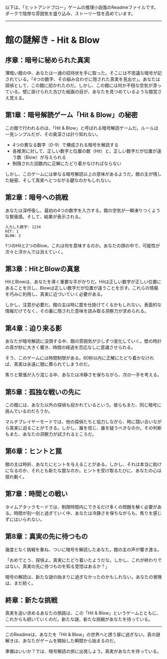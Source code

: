 以下は、「ヒットアンドブロー」ゲームの推理小説風のReadmeファイルです。ダークで陰惨な雰囲気を盛り込み、ストーリー性を高めています。

---

# 館の謎解き - Hit & Blow

## 序章：暗号に秘められた真実

薄暗い館の中、あなたは一通の招待状を手に取った。そこには不思議な暗号が記されている。「4つの数字、その組み合わせに隠された真実を見出せ」。あなたは探偵として、この館に招かれたのだ。しかし、この館には何か不穏な空気が漂っている。壁に掛けられた古びた絵画の目が、あなたを見つめているような錯覚さえ覚える。

## 第1章：暗号解読ゲーム「Hit & Blow」の秘密

この館で行われるのは、「Hit & Blow」と呼ばれる暗号解読ゲームだ。ルールは一見シンプルだが、その奥深さは計り知れない。

- 4つの異なる数字（0-9）で構成される暗号を解読する
- 各推測に対して、正しい数字と位置の数（Hit）と、正しい数字だが位置が違う数（Blow）が与えられる
- 制限された回数内に正解にたどり着かなければならない

しかし、このゲームには単なる暗号解読以上の意味があるようだ。館の主が残した秘密、そして真実へとつながる鍵なのかもしれない。

## 第2章：暗号への挑戦

あなたは深呼吸し、最初の4つの数字を入力する。館の空気が一瞬凍りつくような緊張感。そして、結果が表示される。

```
入力した数字: 1234
HIT: 1
BLOW: 2
```

1つのHitと2つのBlow。これは何を意味するのか。あなたの頭の中で、可能性が次々と浮かんでは消えていく。

## 第3章：HitとBlowの真意

HitとBlowは、あなたを導く重要な手がかりだ。Hitは正しい数字が正しい位置にあることを示し、Blowは正しい数字だが位置が違うことを示す。これらの情報を巧みに利用し、真実に近づいていく必要がある。

しかし、注意が必要だ。館の主は時に罠を仕掛けてくるかもしれない。表面的な情報だけでなく、その裏に隠された意味を読み取る洞察力が求められる。

## 第4章：迫り来る影

あなたが暗号解読に没頭する中、館の雰囲気が少しずつ変化していく。壁の時計の音が妙に大きく響き、時間の経過を否応なしに意識させられる。

そう、このゲームには時間制限がある。60秒以内に正解にたどり着かなければ、真実は永遠に闇に葬られてしまうのだ。

焦りと緊張が入り混じる中、あなたは冷静さを保ちながら、次の一手を考える。

## 第5章：孤独な戦いの先に

この館には、あなた以外の探偵も招かれているという。彼らもまた、同じ暗号に挑んでいるのだろうか。

マルチプレイヤーモードでは、他の探偵たちと協力しながら、時に競い合いながら真実に迫ることができる。しかし、誰を信じ、誰を疑うべきなのか。その判断もまた、あなたの洞察力が試されるところだ。

## 第6章：ヒントと罠

館の主は時折、あなたにヒントを与えることがある。しかし、それは本当に助けになるのか、それとも新たな罠なのか。ヒントを受け取るたびに、あなたの心は揺れ動く。

## 第7章：時間との戦い

タイムアタックモードでは、制限時間内にできるだけ多くの問題を解く必要がある。時間が刻一刻と過ぎていく中、あなたは冷静さを保ちながらも、焦りを感じずにはいられない。

## 第8章：真実の先に待つもの

幾度となく挑戦を重ね、ついに暗号を解読したあなた。館の主の声が響き渡る。

「おめでとう、探偵よ。真実にたどり着いたようだな。しかし、これが終わりではない。真実の先に待つものを知る覚悟はあるか？」

暗号の解読は、新たな謎の始まりに過ぎなかったのかもしれない。あなたの冒険は、まだ続く。

## 終章：新たな挑戦

真実を追い求めるあなたの旅路は、この「Hit & Blow」というゲームとともに、これからも続いていくのだ。新たな謎、新たな挑戦があなたを待っている。

---

このReadmeは、あなたを「Hit & Blow」の世界へと誘う扉に過ぎない。真の謎解きは、あなたがゲームを開始した瞬間から始まるのだ。

準備はいいか？では、暗号解読の旅に出発しよう。真実があなたを待っている。

